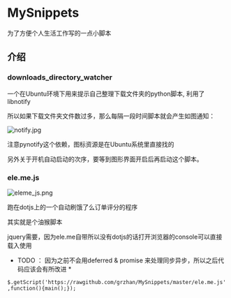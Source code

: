 MySnippets
==========

为了方便个人生活工作写的一点小脚本

## 介绍

### downloads\_directory\_watcher

一个在Ubuntu环境下用来提示自己整理下载文件夹的python脚本, 利用了 libnotify

所以如果下载文件夹文件数过多，那么每隔一段时间脚本就会产生如图通知：

![notify.jpg][1]

注意pynotify这个依赖，图标资源是在Ubuntu系统里直接找的

另外关于开机自动启动的次序，要等到图形界面开启后再启动这个脚本。


### ele.me.js

![eleme_js.png][2]

跑在dotjs上的一个自动刷饿了么订单评分的程序

其实就是个油猴脚本

jquery需要，因为ele.me自带所以没有dotjs的话打开浏览器的console可以直接载入使用

* TODO ： 因为之前不会用deferred & promise 来处理同步异步，所以之后代码应该会有所改进 *

`$.getScript('https://rawgithub.com/grzhan/MySnippets/master/ele.me.js',function(){main();});`

[1]: http://image-hosting.qiniudn.com/notify.png
[2]: http://image-hosting.qiniudn.com/elems_js.png



